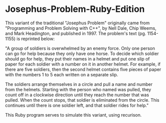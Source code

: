 # Josephus-Problem-Ruby-Edition
This variant of the traditional "Josephus Problem" originally came from "Programming and Problem Solving with C++", by Nell Dale, Chip Weems, and Mark Headington, and published in 1997. The problem's text (pg. 1154-1155) is reprinted below:

"A group of soldiers is overwhelmed by an enemy force. Only one person can go for help because they only have one horse. To decide which soldier should go for help, they put their names in a helmet and put one slip of paper for each soldier with a number on it in another helmet. For example, if there are five soldiers, then the second helmet contains five pieces of paper with the numbers 1 to 5 each written on a separate slip.

The soldiers arrange themselves in a circle and pull a name and number from the helmets. Starting with the person who named was pulled, they count off in a clockwise direction until they reach the number that was pulled. When the count stops, that soldier is eliminated from the circle. This continues until there is one soldier left, and that soldier rides for help."

This Ruby program serves to simulate this variant, using recurison.
